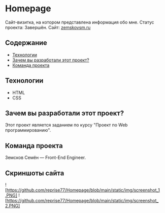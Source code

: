 # Homepage
Сайт-визитка, на котором представлена информация обо мне. Статус проекта: Завершён.
Сайт: [zemskovsm.ru](https://zemskovsm.ru/)
## Содержание
- [Технологии](#технологии)
- [Зачем вы разработали этот проект?](#зачем-вы-разработали-этот-проект)
- [Команда проекта](#команда-проекта)

## Технологии
- HTML
- CSS

## Зачем вы разработали этот проект?
Этот проект является заданием по курсу "Проект по Web программированию".

## Команда проекта
Земсков Семён — Front-End Engineer.

## Скриншоты сайта
![https://github.com/reprise77/Homepage/blob/main/static/img/screenshot_1.PNG]
![https://github.com/reprise77/Homepage/blob/main/static/img/screenshot_2.PNG]
